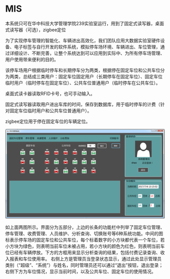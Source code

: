 # MIS
本系统只可在华中科技大学管理学院239实验室运行，用到了固定式读写器，桌面式读写器（可选），zigbee定位

为了实现停车管理的智能化、车辆进出高效化，我们团队应用大数据实验室硬件设备、电子标签与自行开发的软件系统，模拟停车场环境、车辆进出、车位管理，通过详细设计、不断完善，让整个系统达到可以应用到实际中、为所有停车场管理、用户使用带来便利的目的。

该停车场用户根据临时停车和长期停车分为两类，根据停在固定车位和公共车位分为两类，总结成三类用户：固定车位固定用户（长期停车在固定车位）、固定车位临时用户（临时停车在固定车位）、公共车位普通用户（临时停车在公共车位）。

桌面式读卡器读取RFID卡号，也可手动输入。

固定式读写器读取用户进出车库的时间，保存到数据库，用于临时停车的计费（针对固定车位临时用户和公共车位普通用户）。

zigbee定位用于停在固定车位的车辆定位。

![image](https://github.com/chancechang/MIS/raw/master/image/main.png)

如上面两图所示。界面分为五部分，上边的长条的功能栏中列举了固定车位管理、停车管理、收费管理、人员维护、分析查询、切换账号等6种系统功能。中间的图标表示停车场的固定车位和公共车位，每个标着数字的小方块都代表一个车位，若小方块为绿色，则表明当前车位未被占用，若小方块的颜色为红色，则表明当前车位已经有车辆停放。下方的方框用来显示分析查询的结果，包括付费记录查询、收入报表和车位使用率。
右侧上方是管理员当登录状态显示，通过此处显示管理员类别（“超级”、“系统”）与姓名，同时管理员还可以通过“退出”按钮，退出登录；右侧下方为车位情况，显示当前时间，以及公共车位、固定车位的使用情况。



